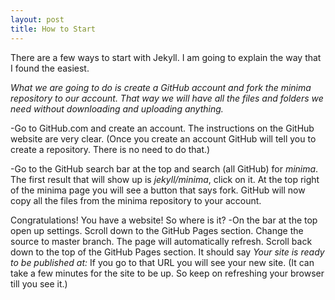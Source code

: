 ```yaml
---
layout: post
title: How to Start
---
```


There are a few ways to start with Jekyll. I am going to explain the way that I found the easiest.

<i>What we are going to do is create a GitHub account and fork the minima repository to our account. 
That way we will have all the files and folders we need without downloading and uploading anything.</i>

-Go to GitHub.com and create an account. The instructions on the GitHub website are very clear. 
(Once you create an account GitHub will tell you to create a repository. There is no need to do that.)

 -Go to the GitHub search bar at the top and search (all GitHub) for <i>minima</i>.
The first result that will show up is <i>jekyll/minima</i>, click on it. 
At the top right of the minima page you will see a button that says fork. 
GitHub will now copy all the files from the minima repository to your account. 

Congratulations! You have a website!
So where is it?
-On the bar at the top open up settings. Scroll down to the GitHub Pages section. Change the source to master branch. 
The page will automatically refresh. Scroll back down to the top of the GitHub Pages section. 
It should say <i>Your site is ready to be published at:</i>
If you go to that URL you will see your new site. 
(It can take a few minutes for the site to be up. So keep on refreshing your browser till you see it.)
